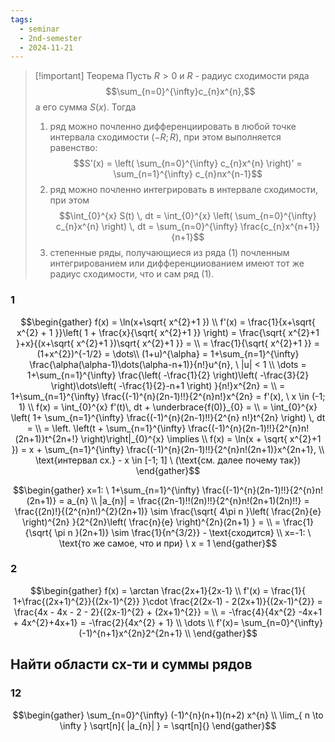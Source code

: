 ```yaml
---
tags:
  - seminar
  - 2nd-semester
  - 2024-11-21
---
```


> [!important] Теорема
> Пусть $R > 0$ и $R$ - радиус сходимости ряда
> $$\sum_{n=0}^{\infty}c_{n}x^{n},$$
> а его сумма $S(x)$. Тогда
> 1. ряд можно почленно дифференциировать в любой точке интервала сходимости $(-R; R)$, при этом выполняется равенство:
> $$S'(x) = \left( \sum_{n=0}^{\infty} c_{n}x^{n} \right)' = \sum_{n=1}^{\infty} c_{n}nx^{n-1}$$
> 2. ряд можно почленно интегрировать в интервале сходимости, при этом
> $$\int_{0}^{x} S(t) \, dt = \int_{0}^{x} \left( \sum_{n=0}^{\infty} c_{n}x^{n} \right) \, dt = \sum_{n=0}^{\infty} \frac{c_{n}x^{n+1}}{n+1}$$
> 3. степенные ряды, получающиеся из ряда (1) почленным интегрированием или дифференцииованием имеют тот же радиус сходимости, что и сам ряд (1).

### 1

$$\begin{gather}
f(x) = \ln(x+\sqrt{ x^{2}+1 }) \\
f'(x) = \frac{1}{x+\sqrt{ x^{2} + 1 }}\left( 1 + \frac{x}{\sqrt{ x^{2}+1 }} \right) = \frac{\sqrt{ x^{2}+1 }+x}{(x+\sqrt{ x^{2}+1 })\sqrt{ x^{2}+1 }} = \\
= \frac{1}{\sqrt{ x^{2}+1 }} = (1+x^{2})^{-1/2} = \dots\\
(1+u)^{\alpha} = 1+\sum_{n=1}^{\infty} \frac{\alpha(\alpha-1)\dots(\alpha-n+1)}{n!}u^{n}, \ |u| < 1 \\
\dots = 1+\sum_{n=1}^{\infty} \frac{\left( -\frac{1}{2} \right)\left( -\frac{3}{2} \right)\dots\left( -\frac{1}{2}-n+1 \right) }{n!}x^{2n} = \\
= 1+\sum_{n=1}^{\infty} \frac{(-1)^{n}(2n-1)!!}{2^{n}n!}x^{2n} = f'(x), \ x \in (-1; 1) \\
f(x) = \int_{0}^{x} f'(t)\, dt  + \underbrace{f(0)}_{0} = \\
= \int_{0}^{x} \left( 1+ \sum_{n=1}^{\infty} \frac{(-1)^{n}(2n-1)!!}{2^{n} n!}t^{2n} \right)  \, dt = \\
= \left. \left(t + \sum_{n=1}^{\infty} \frac{(-1)^{n}(2n-1)!!}{2^{n}n!(2n+1)}t^{2n+!} \right)\right|_{0}^{x} \implies \\
f(x) = \ln(x + \sqrt{ x^{2}+1 }) = x + \sum_{n=1}^{\infty} \frac{(-1)^{n}(2n-1)!!}{2^{n}n!(2n+1)}x^{2n+1}, \\
\text{интервал сх.} - x \in [-1; 1] \ (\text{см. далее почему так})
\end{gather}$$

$$\begin{gather}
x=1: \ 1+\sum_{n=1}^{\infty} \frac{(-1)^{n}(2n-1)!!}{2^{n}n!(2n+1)} = a_{n} \\
|a_{n}| = \frac{(2n-1)!!(2n)!!}{2^{n}n!(2n+1)(2n)!!} = \frac{(2n)!}{(2^{n}n!)^{2}(2n+1)} \sim \frac{\sqrt{ 4\pi n }\left( \frac{2n}{e} \right)^{2n} }{2^{2n}\left( \frac{n}{e} \right)^{2n}(2n+1) } = \\
= \frac{1}{\sqrt{ \pi n }(2n+1)} \sim \frac{1}{n^{3/2}} - \text{сходится} \\
x=-1: \ \text{то же самое, что и при} \ x = 1
\end{gather}$$

### 2

$$\begin{gather}
f(x) = \arctan \frac{2x+1}{2x-1} \\
f'(x) = \frac{1}{ 1+\frac{(2x+1)^{2}}{(2x-1)^{2}} }\cdot \frac{2(2x-1) - 2(2x+1)}{(2x-1)^{2}} = \frac{4x - 4x - 2 - 2}{(2x-1)^{2} + (2x+1)^{2}} = \\
= -\frac{4}{4x^{2} -4x+1 + 4x^{2}+4x+1} = -\frac{2}{4x^{2} + 1} \\
\dots \\
f'(x)=  \sum_{n=0}^{\infty} (-1)^{n+1}x^{2n}2^{2n+1} \\
\end{gather}$$

## Найти области сх-ти и суммы рядов

### 12

$$\begin{gather}
\sum_{n=0}^{\infty} (-1)^{n}(n+1)(n+2) x^{n} \\
\lim_{ n \to \infty } \sqrt[n]{ |a_{n}| } = \sqrt[n]{}
\end{gather}$$
